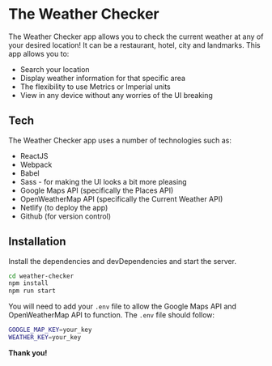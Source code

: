 # The Weather Checker

The Weather Checker app allows you to check the current weather at any of your desired location! It can be a restaurant, hotel, city and landmarks. This app allows you to:

- Search your location
- Display weather information for that specific area
- The flexibility to use Metrics or Imperial units
- View in any device without any worries of the UI breaking

## Tech

The Weather Checker app uses a number of technologies such as:

- ReactJS
- Webpack
- Babel
- Sass - for making the UI looks a bit more pleasing
- Google Maps API (specifically the Places API)
- OpenWeatherMap API (specifically the Current Weather API)
- Netlify (to deploy the app)
- Github (for version control)

## Installation

Install the dependencies and devDependencies and start the server.

```sh
cd weather-checker
npm install
npm run start
```

You will need to add your `.env` file to allow the Google Maps API and OpenWeatherMap API to function. The `.env` file should follow:

```sh
GOOGLE_MAP_KEY=your_key
WEATHER_KEY=your_key
```

**Thank you!**
